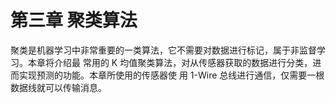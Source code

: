 # 第三章 聚类算法

聚类是机器学习中非常重要的一类算法，它不需要对数据进行标记，属于非监督学习。本章将介绍最 常用的 K 均值聚类算法，对从传感器获取的数据进行分类，进而实现预测的功能。本章所使用的传感器使 用 1-Wire 总线进行通信，仅需要一根数据线就可以传输消息。